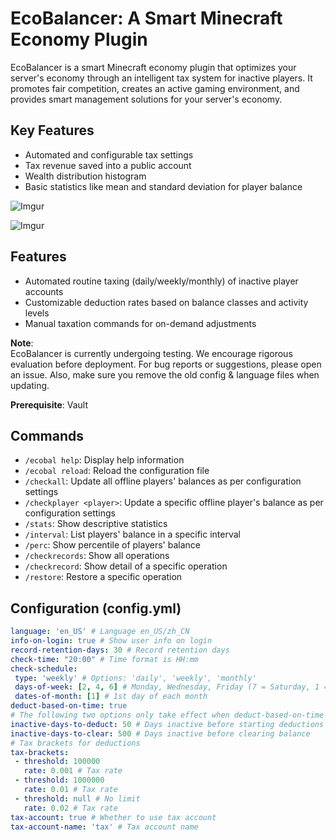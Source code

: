 # EcoBalancer: A Smart Minecraft Economy Plugin

EcoBalancer is a smart Minecraft economy plugin that optimizes your server's economy through an intelligent tax system for inactive players. It promotes fair competition, creates an active gaming environment, and provides smart management solutions for your server's economy.

## Key Features

- Automated and configurable tax settings
- Tax revenue saved into a public account
- Wealth distribution histogram
- Basic statistics like mean and standard deviation for player balance

![Imgur](https://imgur.com/SohYQMD.gif)

![Imgur](https://imgur.com/L7wagZ9.gif)

## Features

- Automated routine taxing (daily/weekly/monthly) of inactive player accounts
- Customizable deduction rates based on balance classes and activity levels
- Manual taxation commands for on-demand adjustments

**Note**: \
EcoBalancer is currently undergoing testing. We encourage rigorous evaluation before deployment. For bug reports or suggestions, please open an issue.
Also, make sure you remove the old config & language files when updating.

**Prerequisite**: Vault

## Commands

- `/ecobal help`: Display help information
- `/ecobal reload`: Reload the configuration file
- `/checkall`: Update all offline players' balances as per configuration settings
- `/checkplayer <player>`: Update a specific offline player's balance as per configuration settings
- `/stats`: Show descriptive statistics
- `/interval`: List players' balance in a specific interval
- `/perc`: Show percentile of players' balance
- `/checkrecords`: Show all operations
- `/checkrecord`: Show detail of a specific operation
- `/restore`: Restore a specific operation

## Configuration (config.yml)

```yaml
language: 'en_US' # Language en_US/zh_CN
info-on-login: true # Show user info on login
record-retention-days: 30 # Record retention days
check-time: "20:00" # Time format is HH:mm
check-schedule:
 type: 'weekly' # Options: 'daily', 'weekly', 'monthly'
 days-of-week: [2, 4, 6] # Monday, Wednesday, Friday (7 = Saturday, 1 = Sunday)
 dates-of-month: [1] # 1st day of each month
deduct-based-on-time: true
# The following two options only take effect when deduct-based-on-time is true
inactive-days-to-deduct: 50 # Days inactive before starting deductions
inactive-days-to-clear: 500 # Days inactive before clearing balance
# Tax brackets for deductions
tax-brackets:
 - threshold: 100000
   rate: 0.001 # Tax rate
 - threshold: 1000000
   rate: 0.01 # Tax rate
 - threshold: null # No limit
   rate: 0.02 # Tax rate
tax-account: true # Whether to use tax account
tax-account-name: 'tax' # Tax account name
